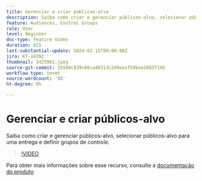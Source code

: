 ```yaml
---
title: Gerenciar e criar públicos-alvo
description: Saiba como criar e gerenciar públicos-alvo, selecionar públicos-alvo para uma entrega e definir grupos de controle.
feature: Audiences, Control Groups
role: User
level: Beginner
doc-type: Feature Video
duration: 615
last-substantial-update: 2024-02-15T00:00:00Z
jira: KT-14392
thumbnail: 3425861.jpeg
source-git-commit: 29188c839c08ca46313c2d9ea1f50bee2083f14b
workflow-type: tm+mt
source-wordcount: '55'
ht-degree: 0%

---
```



# Gerenciar e criar públicos-alvo

Saiba como criar e gerenciar públicos-alvo, selecionar públicos-alvo para uma entrega e definir grupos de controle.

>[!VIDEO](https://video.tv.adobe.com/v/3425861/?learn=on)

Para obter mais informações sobre esse recurso, consulte a [documentação do produto](https://experienceleague.adobe.com/docs/campaign-web/v8/audiences/audiences/create-audience.html?lang=en)
